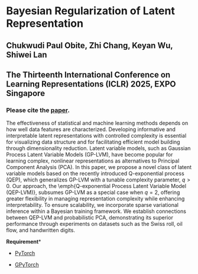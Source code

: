 # Bayesian Regularization of Latent Representation

## Chukwudi Paul Obite, Zhi Chang, Keyan Wu, Shiwei Lan

## The Thirteenth International Conference on Learning Representations (ICLR) 2025, EXPO Singapore

### Please cite the [paper](https://openreview.net/pdf?id=VOoJEQlLW5).


The effectiveness of statistical and machine learning methods depends on how well data features are characterized. Developing informative and interpretable latent representations with controlled complexity is essential for visualizing data structure and for facilitating efficient model building through dimensionality reduction. Latent variable models, such as Gaussian Process Latent Variable Models (GP-LVM), have become popular for learning complex, nonlinear representations as alternatives to Principal Component Analysis (PCA). In this paper, we propose a novel class of latent variable models based on the recently introduced Q-exponential process (QEP), which generalizes GP-LVM with a tunable complexity parameter, $q>0$. Our approach, the \emph{Q-exponential Process Latent Variable Model (QEP-LVM)}, subsumes GP-LVM as a special case when $q=2$, offering greater flexibility in managing representation complexity while enhancing interpretability. To ensure scalability, we incorporate sparse variational inference within a Bayesian training framework. We establish connections between QEP-LVM and probabilistic PCA, demonstrating its superior performance through experiments on datasets such as the Swiss roll, oil flow, and handwritten digits.


**Requirement***

- [PyTorch](https://pytorch.org)

- [GPyTorch](https://gpytorch.ai)